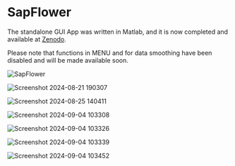 # SapFlower

The standalone GUI App was written in Matlab, and it is now completed and available at [Zenodo](https://zenodo.org/doi/10.5281/zenodo.13665919).

Please note that functions in MENU and for data smoothing have been disabled and will be made available soon.

![SapFlower](https://github.com/JiaxinWang123/SapFlower/assets/98176596/15ed876f-8e04-4599-a930-81e870693b1e)

![Screenshot 2024-08-21 190307](https://github.com/user-attachments/assets/880f5292-fd88-4de6-a53f-dbc0fd14d1ba)

![Screenshot 2024-08-25 140411](https://github.com/user-attachments/assets/22cb02f6-0e86-4300-b3f8-7f5b8c3a0634)

![Screenshot 2024-09-04 103308](https://github.com/user-attachments/assets/f72669a2-0d5a-4cc1-87e8-27f60e3be848)

![Screenshot 2024-09-04 103326](https://github.com/user-attachments/assets/20788d1f-d056-4762-9959-9bc9f35450d5)

![Screenshot 2024-09-04 103339](https://github.com/user-attachments/assets/108c0d07-3a95-4f10-9de0-f05eaa7b2d06)

![Screenshot 2024-09-04 103452](https://github.com/user-attachments/assets/6baa753e-6df5-4461-be71-e43a1679b076)


